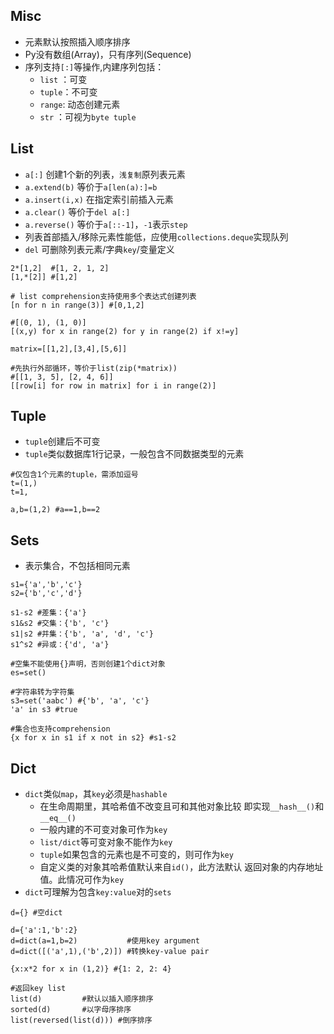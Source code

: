 ## Misc
- 元素默认按照插入顺序排序
- Py没有数组(Array)，只有序列(Sequence)
- 序列支持`[:]`等操作,内建序列包括：
    - `list` ：可变
    - `tuple`：不可变
    - `range`: 动态创建元素
    - `str`  ：可视为`byte tuple`

## List
- `a[:]`          创建1个新的列表，`浅复制`原列表元素
- `a.extend(b)`   等价于`a[len(a):]=b`
- `a.insert(i,x)` 在指定索引前插入元素
- `a.clear()`     等价于`del a[:]`
- `a.reverse()`   等价于`a[::-1]`，`-1`表示`step`
- 列表首部插入/移除元素性能低，应使用`collections.deque`实现队列
- `del` 可删除列表元素/字典`key`/变量定义
```
2*[1,2]  #[1, 2, 1, 2]
[1,*[2]] #[1,2]

# list comprehension支持使用多个表达式创建列表
[n for n in range(3)] #[0,1,2]

#[(0, 1), (1, 0)] 
[(x,y) for x in range(2) for y in range(2) if x!=y]

matrix=[[1,2],[3,4],[5,6]]

#先执行外部循环，等价于list(zip(*matrix))
#[[1, 3, 5], [2, 4, 6]]
[[row[i] for row in matrix] for i in range(2)]
```

## Tuple
- `tuple`创建后不可变
- `tuple`类似数据库1行记录，一般包含不同数据类型的元素
```
#仅包含1个元素的tuple，需添加逗号
t=(1,)
t=1,

a,b=(1,2) #a==1,b==2
```

## Sets
- 表示集合，不包括相同元素
```
s1={'a','b','c'}
s2={'b','c','d'}

s1-s2 #差集：{'a'}
s1&s2 #交集：{'b', 'c'}
s1|s2 #并集：{'b', 'a', 'd', 'c'}
s1^s2 #异或：{'d', 'a'}

#空集不能使用{}声明，否则创建1个dict对象
es=set()

#字符串转为字符集
s3=set('aabc') #{'b', 'a', 'c'}
'a' in s3 #true

#集合也支持comprehension
{x for x in s1 if x not in s2} #s1-s2
```

## Dict
- `dict`类似`map`，其`key`必须是`hashable`
    - 在生命周期里，其哈希值不改变且可和其他对象比较
      即实现`__hash__()`和`__eq__()`
    - 一般内建的不可变对象可作为`key`
    - `list/dict`等可变对象不能作为`key`
    - `tuple`如果包含的元素也是不可变的，则可作为`key`
    - 自定义类的对象其哈希值默认来自`id()`，此方法默认
      返回对象的内存地址值。此情况可作为`key`
- `dict`可理解为包含`key:value`对的`sets`
```
d={} #空dict

d={'a':1,'b':2}
d=dict(a=1,b=2)           #使用key argument
d=dict([('a',1),('b',2)]) #转换key-value pair

{x:x*2 for x in (1,2)} #{1: 2, 2: 4}

#返回key list
list(d)         #默认以插入顺序排序
sorted(d)       #以字母序排序
list(reversed(list(d))) #倒序排序

```